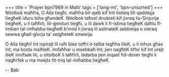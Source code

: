 +++
title = 'Prayer bpn7969 in Malti'
tags = ['lang-mt', 'bpn-unsorted']
+++
Nitolbok maħfra, O Alla tiegħi, maħfra bil-qalb kif Inti tixtieq lill-qaddejja tiegħeK iduru biha għandeK. Nitolbok taħsel dnubieti kif jixraq lis-Sinjurija tiegħeK, u li taħfirli, lill-ġenituri tiegħi, u lil dawk li fl-istima tiegħeK daħlu fl-imkien tal-imħabba tiegħeK b’mod li jixraq lil saltnateK sebbieqa u xieraq sewwa għall-glorja ta’ setgħeteK smewija.

O Alla tiegħi! Int ispirajt lil ruħi biex toffri it-talba tagħha lileK, u li mhux għax Int, ma kontx insiħleK. Imfaħħar u msebbaħ Int; jien nagħtiK tifhir kif Int urejt lileK innifsek lili, u nitolboK li taħfirli, ladarba jien inqast fid-dover tiegħi li nagħrfek u ma mxejtx fit-triq tal-imħabba tiegħeK.

-- Báb
